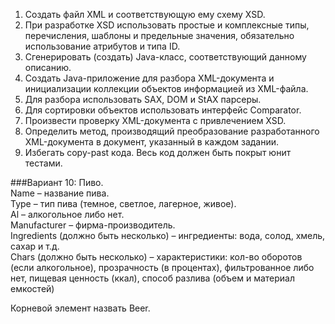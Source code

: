 1. Создать файл XML и соответствующую ему схему XSD.
2. При разработке XSD использовать простые и комплексные типы, перечисления, шаблоны и предельные значения, обязательно использование атрибутов и типа ID. 
3. Сгенерировать (создать) Java-класс, соответствующий данному описанию.
4. Создать Java-приложение для разбора XML-документа и инициализации коллекции объектов информацией из XML-файла. 
5. Для разбора использовать SAX, DOM и StAX парсеры. 
6. Для сортировки объектов использовать интерфейс Comparator. 
7. Произвести проверку XML-документа с привлечением XSD. 
8. Определить метод, производящий преобразование разработанного XML-документа в документ, указанный в каждом задании.
9. Избегать copy-past кода. Весь код должен быть покрыт юнит тестами. 

###Вариант 10: Пиво.  
  Name – название пива.  
  Type – тип пива (темное, светлое, лагерное, живое).  
  Al – алкогольное либо нет.  
  Manufacturer – фирма-производитель.     
  Ingredients (должно быть несколько) – ингредиенты: вода, солод, хмель, сахар и т.д.  
  Chars (должно быть несколько) – характеристики: кол-во оборотов (если алкогольное), прозрачность (в процентах), фильтрованное либо нет, пищевая ценность (ккал), способ разлива (объем и материал емкостей)  
  
Корневой элемент назвать Beer.